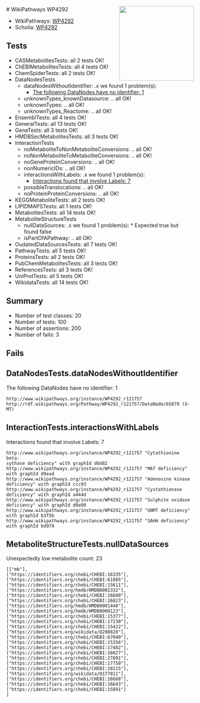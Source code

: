 <img style="float: right; width: 200px" src="https://upload.wikimedia.org/wikipedia/commons/thumb/8/83/Wplogo_with_text_500.png/640px-Wplogo_with_text_500.png" />
# WikiPathways WP4292

* WikiPathways: [WP4292](https://identifiers.org/wikipathways:WP4292)
* Scholia: [WP4292](https://scholia.toolforge.org/wikipathways/WP4292)
## Tests
* CASMetabolitesTests: all 2 tests OK!
* ChEBIMetabolitesTests: all 4 tests OK!
* ChemSpiderTests: all 2 tests OK!
* DataNodesTests
    * dataNodesWithoutIdentifier: .x we found 1 problem(s):
        * [The following DataNodes have no identifier: 1](#d2d32fa0)
    * unknownTypes_knownDatasource: .. all OK!
    * unknownTypes: .. all OK!
    * unknownTypes_Reactome: .. all OK!
* EnsemblTests: all 4 tests OK!
* GeneralTests: all 13 tests OK!
* GeneTests: all 3 tests OK!
* HMDBSecMetabolitesTests: all 3 tests OK!
* InteractionTests
    * noMetaboliteToNonMetaboliteConversions: .. all OK!
    * noNonMetaboliteToMetaboliteConversions: .. all OK!
    * noGeneProteinConversions: .. all OK!
    * nonNumericIDs: .. all OK!
    * interactionsWithLabels: .x we found 1 problem(s):
        * [Interactions found that involve Labels: 7](#630d267e)
    * possibleTranslocations: .. all OK!
    * noProteinProteinConversions: .. all OK!
* KEGGMetaboliteTests: all 2 tests OK!
* LIPIDMAPSTests: all 1 tests OK!
* MetabolitesTests: all 14 tests OK!
* MetaboliteStructureTests
    * nullDataSources: .x we found 1 problem(s):
            * Expected true but found false
    * isPartOfAPathway: .. all OK!
* OudatedDataSourcesTests: all 7 tests OK!
* PathwayTests: all 5 tests OK!
* ProteinsTests: all 2 tests OK!
* PubChemMetabolitesTests: all 3 tests OK!
* ReferencesTests: all 3 tests OK!
* UniProtTests: all 5 tests OK!
* WikidataTests: all 14 tests OK!


## Summary

* Number of test classes: 20
* Number of tests: 100
* Number of assertions: 200
* Number of fails: 3

## Fails

<a name="d2d32fa0" />

## DataNodesTests.dataNodesWithoutIdentifier

The following DataNodes have no identifier: 1
```
http://www.wikipathways.org/instance/WP4292_r121757 http://rdf.wikipathways.org/Pathway/WP4292_r121757/DataNode/b5879 (X-MT)
```

<a name="630d267e" />

## InteractionTests.interactionsWithLabels

Interactions found that involve Labels: 7
```
http://www.wikipathways.org/instance/WP4292_r121757 "Cytathionine beta-
sythase deficiency" with graphId d6d82
http://www.wikipathways.org/instance/WP4292_r121757 "MAT deficiency" with graphId d9ead
http://www.wikipathways.org/instance/WP4292_r121757 "Adenosine kinase 
deficiency" with graphId ccc93
http://www.wikipathways.org/instance/WP4292_r121757 "Cystathionase
deficiency" with graphId a444d
http://www.wikipathways.org/instance/WP4292_r121757 "Sulphite oxidase
deficiency" with graphId d0a99
http://www.wikipathways.org/instance/WP4292_r121757 "GNMT deficiency" with graphId b3f5b
http://www.wikipathways.org/instance/WP4292_r121757 "SAHH deficiency" with graphId bd979
```

<a name="919041ab" />

## MetaboliteStructureTests.nullDataSources

Unexpectedly low metabolite count: 23
```
[["mb"],
["https://identifiers.org/chebi/CHEBI:16335"],
["https://identifiers.org/chebi/CHEBI:61085"],
["https://identifiers.org/chebi/CHEBI:15611"],
["https://identifiers.org/hmdb/HMDB0002332"],
["https://identifiers.org/chebi/CHEBI:16680"],
["https://identifiers.org/chebi/CHEBI:26823"],
["https://identifiers.org/hmdb/HMDB0001448"],
["https://identifiers.org/hmdb/HMDB0000123"],
["https://identifiers.org/chebi/CHEBI:15377"],
["https://identifiers.org/chebi/CHEBI:17230"],
["https://identifiers.org/chebi/CHEBI:15422"],
["https://identifiers.org/wikidata/Q290828"],
["https://identifiers.org/chebi/CHEBI:67040"],
["https://identifiers.org/chebi/CHEBI:15356"],
["https://identifiers.org/chebi/CHEBI:17482"],
["https://identifiers.org/chebi/CHEBI:16027"],
["https://identifiers.org/chebi/CHEBI:27891"],
["https://identifiers.org/chebi/CHEBI:17750"],
["https://identifiers.org/chebi/CHEBI:28115"],
["https://identifiers.org/wikidata/Q177811"],
["https://identifiers.org/chebi/CHEBI:16668"],
["https://identifiers.org/chebi/CHEBI:16643"],
["https://identifiers.org/chebi/CHEBI:15891"]
]
```

